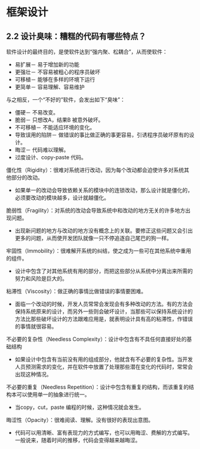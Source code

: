 # 框架设计

## 2.2 设计臭味：糟糕的代码有哪些特点？

软件设计的最终目的，是使软件达到“强内聚、松耦合”，从而使软件：

- 易扩展－ 易于增加新的功能
- 更强壮－ 不容易被粗心的程序员破坏
- 可移植－ 能够在多样的环境下运行
- 更简单－ 容易理解、容易维护

与之相反，一个“不好的”软件，会发出如下“臭味”：
- 僵硬－ 不易改变。
- 脆弱－ 只想改A，结果B 被意外破坏。
- 不可移植－ 不能适应环境的变化。
- 导致误用的陷阱－ 做错误的事比做正确的事更容易，引诱程序员破坏原有的设计。
- 晦涩－ 代码难以理解。
- 过度设计、copy-paste 代码。

僵化性（Rigidity）：很难对系统进行改动，因为每个改动都会迫使许多对系统其他部分的改动。

- 如果单一的改动会导致依赖关系的模块中的连锁改动，那么设计就是僵化的，必须要改动的模块越多，设计就越僵化。

脆弱性（Fragility）：对系统的改动会导致系统中和改动的地方无关的许多地方出现问题。

- 出现新问题的地方与改动的地方没有概念上的关联。要修正这些问题又会引出更多的问题，从而使开发团队就像一只不停追逐自己尾巴的狗一样。

牢固性（Immobility）：很难解开系统的纠结，使之成为一些可在其他系统中重用的组件。
- 设计中包含了对其他系统有用的部分，而把这些部分从系统中分离出来所需的努力和风险是巨大的。

粘滞性（Viscosity）：做正确的事情比做错误的事情要困难。
- 面临一个改动的时候，开发人员常常会发现会有多种改动的方法。有的方法会保持系统原来的设计，而另外一些则会破坏设计，当那些可以保持系统设计的方法比那些破坏设计的方法跟难应用是，就表明设计具有高的粘滞性，作错误的事情就很容易。

不必要的复杂性（Needless Complexity）：设计中包含有不具任何直接好处的基础结构

- 如果设计中包含有当前没有用的组成部分，他就含有不必要的复杂性。当开发人员预测需求的变化，并在软件中放置了处理那些潜在变化的代码时，常常会出现这种情况。

不必要的重复（Needless Repetition）：设计中包含有重复的结构，而该重复的结构本可以使用单一的抽象进行统一。
- 当copy，cut，paste 编程的时候，这种情况就会发生。

晦涩性（Opacity）：很难阅读、理解。没有很好的表现出意图。
- 代码可以用清晰、富有表现力的方式编写，也可以用晦涩、费解的方式编写。一般说来，随着时间的推移，代码会变得越来越晦涩。
